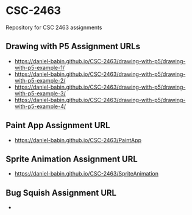 # CSC-2463
Repository for CSC 2463 assignments

## Drawing with P5 Assignment URLs
* https://daniel-babin.github.io/CSC-2463/drawing-with-p5/drawing-with-p5-example-1/
* https://daniel-babin.github.io/CSC-2463/drawing-with-p5/drawing-with-p5-example-2/
* https://daniel-babin.github.io/CSC-2463/drawing-with-p5/drawing-with-p5-example-3/
* https://daniel-babin.github.io/CSC-2463/drawing-with-p5/drawing-with-p5-example-4/

## Paint App Assignment URL
* https://daniel-babin.github.io/CSC-2463/PaintApp

## Sprite Animation Assignment URL
* https://daniel-babin.github.io/CSC-2463/SpriteAnimation

## Bug Squish Assignment URL
*
